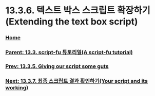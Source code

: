 # 13.3.6. 텍스트 박스 스크립트 확장하기(Extending the text box script)

### [Home](./00-home.md)
### [Parent: 13.3. script-fu 튜토리얼(A script-fu tutorial)](./13-03-00-a-script-fu-tutorial.md)
### [Prev: 13.3.5. Giving our script some guts](./13-03-05-giving-our-script-some-guts.md)
### [Next: 13.3.7. 최종 스크립트 결과 확인하기(Your script and its working)](./13-03-07-your-script-and-its-working.md)
